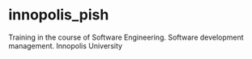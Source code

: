 # innopolis_pish
Training in the course of Software Engineering. Software development management. Innopolis University
